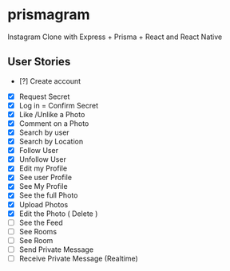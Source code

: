 # prismagram

Instagram Clone with Express + Prisma + React and React Native

## User Stories

- [?] Create account
- [x] Request Secret
- [x] Log in = Confirm Secret
- [x] Like /Unlike a Photo
- [x] Comment on a Photo
- [x] Search by user
- [x] Search by Location
- [x] Follow User
- [x] Unfollow User
- [x] Edit my Profile
- [x] See user Profile
- [x] See My Profile
- [x] See the full Photo
- [x] Upload Photos
- [x] Edit the Photo ( Delete )
- [ ] See the Feed
- [ ] See Rooms
- [ ] See Room
- [ ] Send Private Message
- [ ] Receive Private Message (Realtime)
